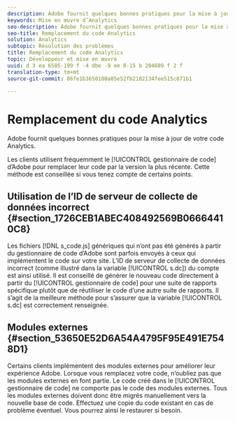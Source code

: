 ```yaml
---
description: Adobe fournit quelques bonnes pratiques pour la mise à jour de votre code Analytics.
keywords: Mise en œuvre d’Analytics
seo-description: Adobe fournit quelques bonnes pratiques pour la mise à jour de votre code Analytics.
seo-title: Remplacement du code Analytics
solution: Analytics
subtopic: Résolution des problèmes
title: Remplacement du code Analytics
topic: Développeur et mise en œuvre
uuid: d 3 ea 6585-199 f -4 dbe -9 ee 8-15 b 204689 f 2 f
translation-type: tm+mt
source-git-commit: 86fe1b3650100a05e52fb2102134fee515c871b1

---
```



# Remplacement du code Analytics

Adobe fournit quelques bonnes pratiques pour la mise à jour de votre code Analytics.

Les clients utilisent fréquemment le [!UICONTROL gestionnaire de code] d’Adobe pour remplacer leur code par la version la plus récente. Cette méthode est conseillée si vous tenez compte de certains points.

## Utilisation de l’ID de serveur de collecte de données incorrect {#section_1726CEB1ABEC408492569B06664410C8}

Les fichiers [!DNL s_code.js] génériques qui n’ont pas été générés à partir du gestionnaire de code d’Adobe sont parfois envoyés à ceux qui implémentent le code sur votre site. L’ID de serveur de collecte de données incorrect (comme illustré dans la variable [!UICONTROL s.dc]) du compte est ainsi utilisé. Il est conseillé de générer le nouveau code directement à partir du [!UICONTROL gestionnaire de code] pour une suite de rapports spécifique plutôt que de réutiliser le code d’une autre suite de rapports. Il s’agit de la meilleure méthode pour s’assurer que la variable [!UICONTROL s.dc] est correctement renseignée.

## Modules externes {#section_53650E52D6A54A4795F95E491E7548D1}

Certains clients implémentent des modules externes pour améliorer leur expérience Adobe. Lorsque vous remplacez votre code, n’oubliez pas que les modules externes en font partie. Le code créé dans le [!UICONTROL gestionnaire de code] ne comporte pas le code des modules externes. Tous les modules externes doivent donc être migrés manuellement vers la nouvelle base de code. Effectuez une copie du code existant en cas de problème éventuel. Vous pourrez ainsi le restaurer si besoin.
